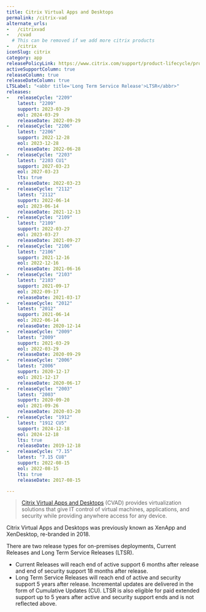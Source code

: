 ```yaml
---
title: Citrix Virtual Apps and Desktops
permalink: /citrix-vad
alternate_urls:
-   /citrixvad
-   /cvad
  # This can be removed if we add more citrix products
-   /citrix
iconSlug: citrix
category: app
releasePolicyLink: https://www.citrix.com/support/product-lifecycle/product-matrix
activeSupportColumn: true
releaseColumn: true
releaseDateColumn: true
LTSLabel: "<abbr title='Long Term Service Release'>LTSR</abbr>"
releases:
-   releaseCycle: "2209"
    latest: "2209"
    support: 2023-03-29
    eol: 2024-03-29
    releaseDate: 2022-09-29
-   releaseCycle: "2206"
    latest: "2206"
    support: 2022-12-28
    eol: 2023-12-28
    releaseDate: 2022-06-28
-   releaseCycle: "2203"
    latest: "2203 CU1"
    support: 2027-03-23
    eol: 2027-03-23
    lts: true
    releaseDate: 2022-03-23
-   releaseCycle: "2112"
    latest: "2112"
    support: 2022-06-14
    eol: 2023-06-14
    releaseDate: 2021-12-13
-   releaseCycle: "2109"
    latest: "2109"
    support: 2022-03-27
    eol: 2023-03-27
    releaseDate: 2021-09-27
-   releaseCycle: "2106"
    latest: "2106"
    support: 2021-12-16
    eol: 2022-12-16
    releaseDate: 2021-06-16
-   releaseCycle: "2103"
    latest: "2103"
    support: 2021-09-17
    eol: 2022-09-17
    releaseDate: 2021-03-17
-   releaseCycle: "2012"
    latest: "2012"
    support: 2021-06-14
    eol: 2022-06-14
    releaseDate: 2020-12-14
-   releaseCycle: "2009"
    latest: "2009"
    support: 2021-03-29
    eol: 2022-03-29
    releaseDate: 2020-09-29
-   releaseCycle: "2006"
    latest: "2006"
    support: 2020-12-17
    eol: 2021-12-17
    releaseDate: 2020-06-17
-   releaseCycle: "2003"
    latest: "2003"
    support: 2020-09-20
    eol: 2021-09-26
    releaseDate: 2020-03-20
-   releaseCycle: "1912"
    latest: "1912 CU5"
    support: 2024-12-18
    eol: 2024-12-18
    lts: true
    releaseDate: 2019-12-18
-   releaseCycle: "7.15"
    latest: "7.15 CU8"
    support: 2022-08-15
    eol: 2022-08-15
    lts: true
    releaseDate: 2017-08-15

---
```


> [Citrix Virtual Apps and Desktops](https://www.citrix.com/products/citrix-virtual-apps-and-desktops/) (CVAD) provides virtualization solutions that give IT control of virtual machines, applications, and security while providing anywhere access for any device.

Citrix Virtual Apps and Desktops was previously known as XenApp and XenDesktop, re-branded in 2018.

There are two release types for on-premises deployments, Current Releases and Long Term Service Releases (LTSR).

* Current Releases will reach end of active support 6 months after release and end of security support 18 months after release.
* Long Term Service Releases will reach end of active and security support 5 years after release. Incremental updates are delivered in the form of Cumulative Updates (CU). LTSR is also eligible for paid extended support up to 5 years after active and security support ends and is not reflected above.
